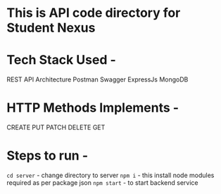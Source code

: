 # This is API code directory for Student Nexus

# Tech Stack Used -
REST API Architecture
Postman
Swagger
ExpressJs
MongoDB

# HTTP Methods Implements -
CREATE
PUT
PATCH
DELETE
GET

# Steps to run -
`cd server` - change directory to server
`npm i` - this install node modules required as per package json
`npm start` - to start backend service

